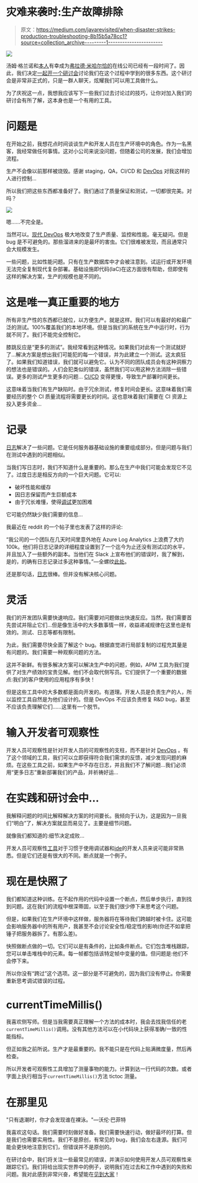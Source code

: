 # 灾难来袭时:生产故障排除

> 原文：<https://medium.com/javarevisited/when-disaster-strikes-production-troubleshooting-8b15b5a78cc1?source=collection_archive---------1----------------------->

![](img/f06cf61a20323d93381cc88322361bf7.png)

汤姆·格兰诺和[本人](https://twitter.com/debugagent/)有幸成为[弗拉德·米哈尔恰的](https://twitter.com/vlad_mihalcea)在线公司已经有一段时间了。因此，我们决定[一起开一个研讨会](https://go.lightrun.com/production-troubelshooting-masterclass)讨论我们在这个过程中学到的很多东西。这个研讨会是非常非正式的，只是一群人聊天，炫耀我们可以用工具做什么。

为了庆祝这一点，我想我应该写下一些我们过去讨论过的技巧，让你对加入我们的研讨会有所了解，这本身也是一个有用的工具。

# 问题是

在开始之前，我想花点时间谈谈生产和开发人员在生产环境中的角色。作为一名黑客，我经常做任何事情。这对小公司来说没问题，但随着公司的发展，我们会增加流程。

生产不会像以前那样被烧毁。感谢 staging，QA，CI/CD 和 [DevOps](/javarevisited/13-best-courses-to-learn-devops-for-senior-developers-in-2020-a2997ff7c33c) 对我这样的人进行控制…

所以我们把这些东西都准备好了。我们通过了质量保证和测试，一切都很完美。对吗？

[![](img/543896b5bde1525c557f217bf87c3434.png)](https://javarevisited.blogspot.com/2020/04/top-5-books-to-learn-devops-for-developers.html)

嗯……不完全是。

当然可以。[现代 DevOps](/javarevisited/top-5-online-courses-to-become-a-devops-engineer-in-2020-764f5e60c2b) 极大地改变了生产质量、监控和性能。毫无疑问。但是 bug 是不可避免的。那些溜进来的是最坏的害虫。它们很难被发现，而且通常只会大规模发生。

一些问题，比如性能问题。只有在生产数据库中才会被注意到。试运行或开发环境无法完全复制现代复杂部署。基础设施即代码(IaC)在这方面很有帮助，但即使有这样的解决方案，生产的规模也是不同的。

# 这是唯一真正重要的地方

所有非生产性的东西都已就位，以方便生产。就是这样。我们可以有最好的和最广泛的测试。100%覆盖我们的本地环境。但是当我们的系统在生产中运行时，行为就不同了。我们不能完全控制它。

膝跳反应是“更多的测试”。我经常看到这种情况。如果我们对此有一个测试就好了…解决方案是想出我们可能犯的每一个错误，并为此建立一个测试。这太疯狂了。如果我们知道错误，我们就可以避免它。认为不同的团队成员会有这种洞察力的想法也是错误的。人们会犯类似的错误，虽然我们可以用这种方法消除一些错误。更多的测试产生更多的问题… [CI/CD](/javarevisited/7-best-courses-to-learn-jenkins-and-ci-cd-for-devops-engineers-and-software-developers-df2de8fe38f3) 变得更慢，导致生产部署时间更长。

这意味着当我们有生产缺陷时。由于冗余测试，修复时间会更长。这意味着我们需要经历的整个 CI 质量流程将需要更长的时间。这也意味着我们需要在 CI 资源上投入更多资金…

# 记录

[日志](https://javarevisited.blogspot.com/2011/05/top-10-tips-on-logging-in-java.html)解决了一些问题。它是任何服务器基础设施的重要组成部分。但是问题与我们在测试中遇到的问题相似。

当我们写日志时，我们不知道什么是重要的。那么在生产中我们可能会发现它不见了。过度日志是相反方向的一个巨大问题。它可以:

*   破坏性能和缓存
*   因日志保留而产生巨额成本
*   由于冗长难懂，使得[调试](https://javarevisited.blogspot.com/2011/07/java-debugging-tutorial-example-tips.html)更加困难

它可能仍然缺少我们需要的信息…

我最近在 reddit 的一个帖子里也发表了这样的评论:

“我公司的一个团队在几天时间里意外地在 Azure Log Analytics 上浪费了大约 100k。他们将日志记录的详细程度设置到了一个迄今为止还没有测试过的水平，并且加入了一些额外的副本。当他们在 Slack 上宣布他们的错误时，我了解到，是的，的确有日志记录过多这种事情。”—全螺纹[此处](https://www.reddit.com/r/devops/comments/udgohy/there_is_no_such_thing_as_too_much_logging_or_is/)。

还是那句话，[日志](https://javarevisited.blogspot.com/2016/06/why-use-log4j-logging-vs.html)很棒。但并没有解决核心问题。

# 灵活

我们的开发团队需要快速响应。我们需要对问题做出快速反应。当然，我们需要首先尝试并阻止它们…但是像生活中的大多数事情一样，收益递减规律在这里也是有效的。测试、日志等都有限制。

为此，我们需要尽快全面了解这个 bug。根据直觉进行局部复制的过程充其量是有问题的。我们需要一种观察问题的方法。

这并不新鲜。有很多解决方案可以解决生产中的问题，例如，APM 工具为我们提供了对生产绩效的宝贵见解。他们不会取代侧写员。它们提供了一个重要的数据点:我们的客户使用的应用程序有多快！

但是这些工具中的大多数都是面向开发的。有道理。开发人员是负责生产的人，所以监控工具自然是为他们设计的。但是 DevOps 不应该负责修复 R&D bug，甚至不应该负责理解它们……这里有一个脱节。

# 输入开发者可观察性

开发人员可观察性是针对开发人员的可观察性的支柱，而不是针对 [DevOps](/javarevisited/7-free-google-cloud-devops-engineer-certification-courses-f0046ac39f7e) 。有了这个领域的工具，我们可以立即获得符合我们需求的反馈，减少发现问题的麻烦。在这些工具之前，如果生产中不存在日志，并且我们不了解问题…我们必须用“更多日志”重新部署我们的产品，并祈祷好运…

# 在实践和研讨会中…

我解释问题的时间比解释解决方案的时间要长。我倾向于认为，这是因为一旦我们“明白”了，解决方案就显而易见了。主要是细节问题。

就像我们都知道的:细节决定成败…

开发人员可观察性[工具](/javarevisited/10-essential-tools-data-scientists-should-learn-in-2022-acbae6558643)对于习惯于使用调试器和[ide](/javarevisited/7-best-courses-to-learn-intellij-idea-for-beginners-and-experienced-java-programmers-2e9aa9bb0c05)的开发人员来说可能非常熟悉。但是它们还是有很大的不同。断点就是一个例子。

# 现在是快照了

我们都知道这种训练。在不起作用的代码中设置一个断点，然后单步执行，直到找到问题。这在我们的流程中根深蒂固，以至于我们很少停下来思考这个问题。

但是，如果我们在生产环境中这样做，服务器将在等待我们跨越时被卡住。这可能会影响服务器中的所有用户，我甚至不会讨论安全性/稳定性的影响(你还不如拿把锤子把服务器拆了。有那么差)。

快照做断点做的一切。它们可以是有条件的，比如条件断点。它们包含堆栈跟踪，您可以单击堆栈中的元素。每一帧都包括该特定帧中变量的值。但问题是:他们不会停下来。

所以你没有“跨过”这个选项。这一部分是不可避免的，因为我们没有停止。你需要重新思考调试错误的过程。

# currentTimeMillis()

我喜欢侧写师。但是当我需要真正理解一个方法的成本时，我会去找我信任的老`currentTimeMillis()`调用。没有其他方法可以在小代码块上获得准确/一致的性能指标。

但正如我之前所说。生产才是最重要的。我不能只是在代码上贴满微度量，然后再检查。

所以开发者可观察性工具增加了测量事物的能力。计算到达一行代码的次数。或者字面上执行相当于`currentTimeMillis()`方法 tictoc 测量。

# 在那里见

"只有退潮时，你才会发现谁在裸泳。"—沃伦·巴菲特

我喜欢这句话。我们需要时刻做好准备。我们需要快速行动，做好最坏的打算。但是我们也需要实用性。我们不是原创，有常见的 bug，我们会左右逢源。我们可能会更快地注意到它们，但错误并不是原创的。

在研讨会中，我们将关注一些最常见的错误，并演示如何使用开发人员可观察性来跟踪它们。我们将给出现实世界中的例子，说明我们在过去和工作中遇到的失败和问题。我对此感到非常兴奋，希望能在[见到大家](https://go.lightrun.com/production-troubelshooting-masterclass)！